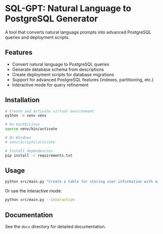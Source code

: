 # SQL-GPT: Natural Language to PostgreSQL Generator

A tool that converts natural language prompts into advanced PostgreSQL queries and deployment scripts.

## Features

- Convert natural language to PostgreSQL queries
- Generate database schema from descriptions
- Create deployment scripts for database migrations
- Support for advanced PostgreSQL features (indexes, partitioning, etc.)
- Interactive mode for query refinement

## Installation

```bash
# Create and activate virtual environment
python -m venv venv

# On macOS/Linux
source venv/bin/activate

# On Windows
# venv\Scripts\activate

# Install dependencies
pip install -r requirements.txt
```

## Usage

```bash
python src/main.py "Create a table for storing user information with name, email, and registration date"
```

Or use the interactive mode:

```bash
python src/main.py --interactive
```

## Documentation

See the `docs` directory for detailed documentation.
